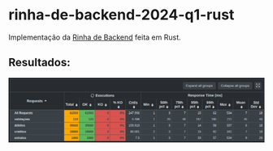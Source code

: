 # rinha-de-backend-2024-q1-rust
Implementação da [Rinha de Backend](https://github.com/zanfranceschi/rinha-de-backend-2024-q1) feita em Rust.

## Resultados:
![Resultados](results.png)
